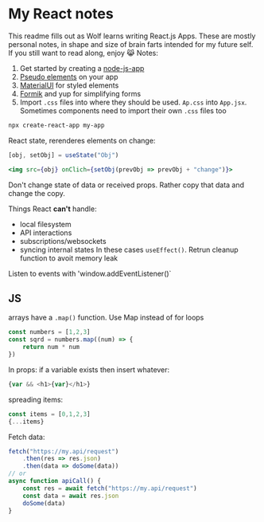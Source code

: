 # My React notes

This readme fills out as Wolf learns writing React.js Apps.
These are mostly personal notes, in shape and size of brain farts intended for my future self. If you still want to read along, enjoy 😹
Notes:

1. Get started by creating a [node-js-app](https://create-react-app.dev/)
2. [Pseudo elements](https://developer.mozilla.org/en-US/docs/Web/CSS/Pseudo-elements) on your app
3. [MaterialUI](https://mui.com/getting-started/installation/) for styled elements
4. [Formik](https://formik.org/docs/overview) and yup for simplifying forms 
5. Import `.css` files into where they should be used. `Ap.css` into `App.jsx`. Sometimes components need to import their own `.css` files too

```bash
npx create-react-app my-app
```

React state, rerenderes elements on change:
```jsx
[obj, setObj] = useState("Obj")

<img src={obj} onClich={setObj(prevObj => prevObj + "change")}>
```
Don't change state of data or received props. Rather copy that data and change the copy.

Things React __**can't**__ handle:
 - local filesystem
 - API interactions
 - subscriptions/websockets
 - syncing internal states
In these cases `useEffect()`. Retrun cleanup function to avoit memory leak

Listen to events with 'window.addEventListener()`


## JS

arrays have a `.map()` function. Use Map instead of for loops
```js
const numbers = [1,2,3]
const sqrd = numbers.map((num) => {
    return num * num
})
```

In props:
if a variable exists then insert whatever:
```js
{var && <h1>{var}</h1>}
```
 
 spreading items:
 ```js
 const items = [0,1,2,3]
 {...items}
 ```
 

Fetch data:
```js
fetch("https://my.api/request")
    .then(res => res.json)
    .then(data => doSome(data))
// or
async function apiCall() {
    const res = await fetch("https://my.api/request")
    const data = await res.json
    doSome(data)
}
```
